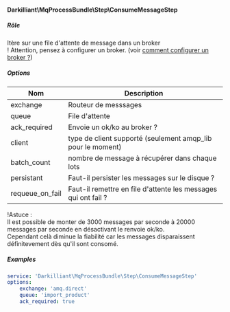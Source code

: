#### Darkilliant\MqProcessBundle\Step\ConsumeMessageStep

##### Rôle 

Itère sur une file d'attente de message dans un broker<br>
! Attention, pensez à configurer un broker. (voir [comment configurer un broker ?](./../configurer-broker.md))

##### Options

| Nom             | Description                                                    |
|-----------------|----------------------------------------------------------------|
| exchange        | Routeur de messsages                                           |
| queue           | File d'attente                                                 |
| ack_required    | Envoie un ok/ko au broker ?                                    |
| client          | type de client supporté (seulement amqp_lib pour le moment)    |
| batch_count     | nombre de message à récupérer dans chaque lots                 |
| persistant      | Faut-il persister les messages sur le disque ?                 |
| requeue_on_fail | Faut-il remettre en file d'attente les messages qui ont fail ? |

!Astuce : <br>
Il est possible de monter de 3000 messages par seconde à 20000 messages par seconde en désactivant le renvoie ok/ko.<br>
Cependant celà diminue la fiabilité car les messages disparaissent définitevement dès qu'il sont consomé.

##### Examples

```yaml
service: 'Darkilliant\MqProcessBundle\Step\ConsumeMessageStep'
options:
    exchange: 'amq.direct'
    queue: 'import_product'
    ack_required: true
```
